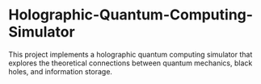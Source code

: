 # Holographic-Quantum-Computing-Simulator
This project implements a holographic quantum computing simulator that explores the theoretical connections between quantum mechanics, black holes, and information storage.
